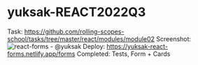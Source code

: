 # yuksak-REACT2022Q3

Task: https://github.com/rolling-scopes-school/tasks/tree/master/react/modules/module02
Screenshot:
![react-forms - @yuksak](https://user-images.githubusercontent.com/103451495/195229722-92f584c3-9728-425f-9544-dfbaa4ce3f3a.png)
Deploy: https://yuksak-react-forms.netlify.app/forms
Completed: Tests, Form + Cards


